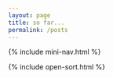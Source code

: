 ```yaml
---
layout: page
title: so far...
permalink: /posts
---
```


{% include mini-nav.html %}

{% include open-sort.html %}

